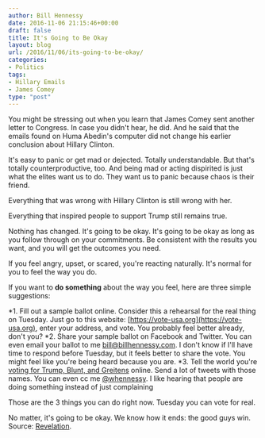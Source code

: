 ```yaml
---
author: Bill Hennessy
date: 2016-11-06 21:15:46+00:00
draft: false
title: It's Going to Be Okay
layout: blog
url: /2016/11/06/its-going-to-be-okay/
categories:
- Politics
tags:
- Hillary Emails
- James Comey
type: "post"
---
```


You might be stressing out when you learn that James Comey sent another letter to Congress. In case you didn't hear, he did. And he said that the emails found on Huma Abedin's computer did not change his earlier conclusion about Hillary Clinton.

It's easy to panic or get mad or dejected. Totally understandable. But that's totally counterproductive, too. And being mad or acting dispirited is just what the elites want us to do. They want us to panic because chaos is their friend.

Everything that was wrong with Hillary Clinton is still wrong with her.

Everything that inspired people to support Trump still remains true.

Nothing has changed. It's going to be okay. It's going to be okay as long as you follow through on your commitments. Be consistent with the results you want, and you will get the outcomes you need.

If you feel angry, upset, or scared, you're reacting naturally. It's normal for you to feel the way you do.

If you want to **do something** about the way you feel, here are three simple suggestions:




*1. Fill out a sample ballot online. Consider this a rehearsal for the real thing on Tuesday. Just go to this website: [https://vote-usa.org](https://vote-usa.org), enter your address, and vote. You probably feel better already, don't you?
*2. Share your sample ballot on Facebook and Twitter. You can even email your ballot to me bill@billhennessy.com. I don't know if I'll have time to respond before Tuesday, but it feels better to share the vote. You might feel like you're being heard because you are.
*3. Tell the world you're [voting for Trump, Blunt, and Greitens](https://hennessysview.com/2016/11/06/how-to-win-consistently/) online. Send a lot of tweets with those names. You can even cc me [@whennessy](https://twitter.com/whennessy). I like hearing that people are doing something instead of just complaining


Those are the 3 things you can do right now. Tuesday you can vote for real.

No matter, it's going to be okay. We know how it ends: the good guys win. Source: [Revelation](https://www.vatican.va/archive/ENG0839/__P135.HTM).
